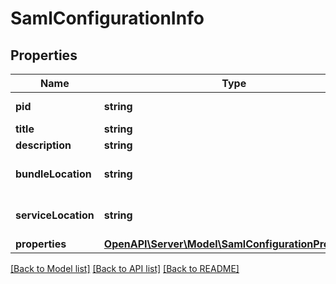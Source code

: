 # SamlConfigurationInfo

## Properties
Name | Type | Description | Notes
------------ | ------------- | ------------- | -------------
**pid** | **string** | Persistent Identity (PID) | [optional] 
**title** | **string** | Title | [optional] 
**description** | **string** | Title | [optional] 
**bundleLocation** | **string** | needed for configuration binding | [optional] 
**serviceLocation** | **string** | needed for configuraiton binding | [optional] 
**properties** | [**OpenAPI\Server\Model\SamlConfigurationProperties**](SamlConfigurationProperties.md) |  | [optional] 

[[Back to Model list]](../README.md#documentation-for-models) [[Back to API list]](../README.md#documentation-for-api-endpoints) [[Back to README]](../README.md)


